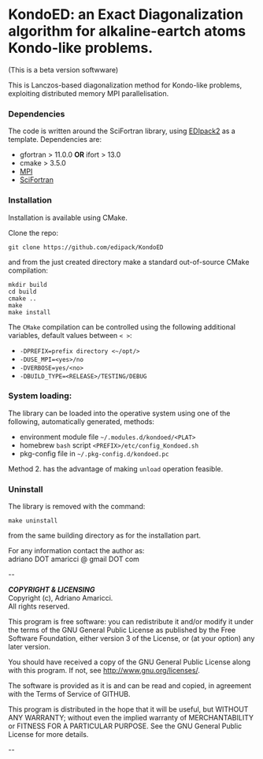 # KondoED: an Exact Diagonalization algorithm for alkaline-eartch atoms Kondo-like problems. 
(This is a beta version softwware)

This is Lanczos-based diagonalization method for Kondo-like problems, exploiting distributed memory MPI parallelisation. 

### Dependencies

The code is written around the SciFortran library, using [EDIpack2](https://github.com/edipack/EDIpack2) as a template. 
Dependencies are:   

* gfortran > 11.0.0 **OR** ifort  > 13.0
* cmake > 3.5.0    
* [MPI](https://github.com/open-mpi/ompi)
* [SciFortran](https://github.com/QcmPlab/SciFortran)


### Installation
Installation is  available using CMake.    

Clone the repo:

`git clone https://github.com/edipack/KondoED`

and from the just created directory make a standard out-of-source CMake compilation:

`mkdir build`  
 `cd build`  
`cmake ..`     
`make`     
`make install`   

The `CMake` compilation can be controlled using the following additional variables, default values between `< >`:   

* `-DPREFIX=prefix directory <~/opt/>` 
* `-DUSE_MPI=<yes>/no`  
* `-DVERBOSE=yes/<no> `  
* `-DBUILD_TYPE=<RELEASE>/TESTING/DEBUG`  

### System loading: 

The library can be loaded into the operative system using one of the following, automatically generated, methods:    

* environment module file `~/.modules.d/kondoed/<PLAT>`  
* homebrew `bash` script `<PREFIX>/etc/config_Kondoed.sh`
* pkg-config file in `~/.pkg-config.d/kondoed.pc`


Method 2. has the advantage of making `unload` operation feasible. 

### Uninstall

The library is removed with the command:

`make uninstall`

from the same building directory as for the installation part. 



For any information contact the author as:  
adriano DOT amaricci @ gmail DOT com

--

***COPYRIGHT & LICENSING***  
Copyright  (c), Adriano Amaricci.  
All rights reserved. 

This program is free software: you can redistribute it and/or modify
it under the terms of the GNU General Public License as published by
the Free Software Foundation, either version 3 of the License, or
(at your option) any later version.

You should have received a copy of the GNU General Public License
along with this program.  If not, see <http://www.gnu.org/licenses/>.

The software is provided as it is and can be read and copied, in agreement with 
the Terms of Service of GITHUB. 

This program is distributed in the hope that it will be useful,
but WITHOUT ANY WARRANTY; without even the implied warranty of
MERCHANTABILITY or FITNESS FOR A PARTICULAR PURPOSE.  See the
GNU General Public License for more details.

--



